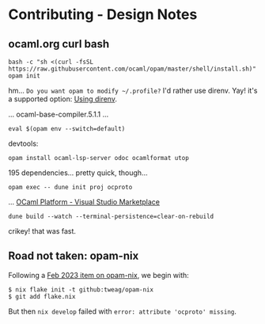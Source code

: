 # Contributing - Design Notes

## ocaml.org curl bash

```
bash -c "sh <(curl -fsSL https://raw.githubusercontent.com/ocaml/opam/master/shell/install.sh)"
opam init
```

hm... `Do you want opam to modify ~/.profile?`
I'd rather use direnv. Yay! it's a supported option: [Using direnv](https://ocaml.org/docs/opam-path#using-direnv).

... ocaml-base-compiler.5.1.1 ...

```
eval $(opam env --switch=default)
```

devtools:

```
opam install ocaml-lsp-server odoc ocamlformat utop
```

195 dependencies... pretty quick, though...

```
opam exec -- dune init proj ocproto
```

... [OCaml Platform \- Visual Studio Marketplace](https://marketplace.visualstudio.com/items?itemName=ocamllabs.ocaml-platform)

```
dune build --watch --terminal-persistence=clear-on-rebuild
```

crikey! that was fast.

## Road not taken: opam-nix

Following a [Feb 2023 item on opam-nix](https://www.tweag.io/blog/2023-02-16-opam-nix/), we begin with:

```console
$ nix flake init -t github:tweag/opam-nix
$ git add flake.nix
```

But then `nix develop` failed with `error: attribute 'ocproto' missing`.
